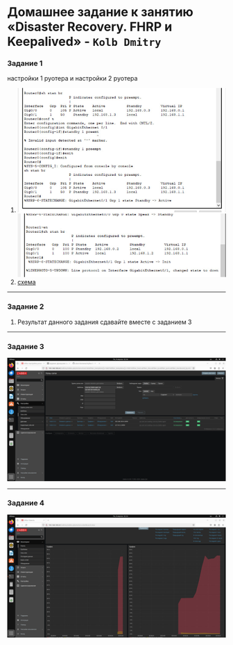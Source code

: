 # Домашнее задание к занятию «Disaster Recovery. FHRP и Keepalived» - `Kolb Dmitry`

### Задание 1

настройки 1 руотера и настройки 2 руотера
1. ![настройки 1 руотера](https://github.com/Chika1703/Disaster-Recovery._FHRP-and-Keepalived/blob/main/router0.png)
![натсройки 2 роутера](https://github.com/Chika1703/Disaster-Recovery._FHRP-and-Keepalived/blob/main/router1.png)
2. [схема](hsrp_advanced.pkt)
---

### Задание 2

1. Результат данного задания сдавайте вместе с заданием 3
   
---

### Задание 3

![3](https://github.com/Chika1703/monitoring-system-Zabbix.-Part-2/blob/main/%D0%A1%D0%BD%D0%B8%D0%BC%D0%BE%D0%BA%20%D1%8D%D0%BA%D1%80%D0%B0%D0%BD%D0%B0%20%D0%BE%D1%82%202024-04-08%2002-36-36.png)

---

### Задание 4
![4](https://github.com/Chika1703/monitoring-system-Zabbix.-Part-2/blob/main/%D0%A1%D0%BD%D0%B8%D0%BC%D0%BE%D0%BA%20%D1%8D%D0%BA%D1%80%D0%B0%D0%BD%D0%B0%20%D0%BE%D1%82%202024-04-08%2002-34-26.png)
